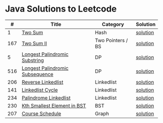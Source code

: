 # Java Solutions to Leetcode 

| #        |  Title                                                                                        |  Category          | Solution          |
|----------|-----------------------------------------------------------------------------------------------|--------------------|-------------------|
| 1        |  [Two Sum](https://leetcode.com/problems/two)                                                 | Hash               | [solution](java/1_TwoSum)|
| 167      |  [Two Sum II](https://leetcode.com/problems/two-sum-ii-input-array-is-sorted/)                | Two Pointers / BS  | [solution](java/167_TwoSum)| 
| 5        |  [Longest Palindromic Substring](https://leetcode.com/problems/longest-palindromic-substring/)| DP                 | [solution](java/5_LongestPalindromeSubstring)| 
| 516      |  [Longest Palindromic Subsequence](https://leetcode.com/problems/longest-palindromic-subsequence/)| DP             | [solution](java/516_LongestPalindromeSubsequence)| 
| 206      |  [Reverse Linkedlist](https://leetcode.com/problems/reverse-linked-list/)                     | Linkedlist         | [solution](java/206_ReverseLinkedlist)|
| 141      |  [Linkedlist Cycle](https://leetcode.com/problems/linked-list-cycle/)                         | Linkedlist         | [solution](java/141_LinkedlistCycle)|  
| 234      |  [Palindrome Linkedlist](https://leetcode.com/problems/palindrome-linked-list/)               | Linkedlist         | [solution](java/234_PalindromeLinkedlist)| 
| 230      |  [Kth Smallest Element in BST](https://leetcode.com/problems/kth-smallest-element-in-a-bst/)  | BST                | [solution](java/230_KthSmallestElementInBST)               | 
| 207      |  [Course Schedule](https://leetcode.com/problems/course-schedule/)                            | Graph              | [solution](java/207_CourseSchedule)| 



